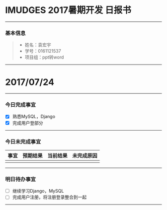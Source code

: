 # IMUDGES 2017暑期开发 日报书
-------


### 基本信息
> * 姓名：袁宏宇
> * 学号：0161121537
> * 项目组：ppt转word

-------


# 2017/07/24

-------

### 今日完成事宜
- [x]  熟悉MySQL，Django
- [x]  完成用户登部分

-----
### 今日未完成事宜


| 事宜     |预期结果| 当前结果  | 未完成原因   | 
| --------   | -----:  | -----:  | :----:  |
|    |   |   |   |


------
### 明日待办事宜
- [ ] 继续学习Django，MySQL
- [ ] 完成用户注册，将注册登录整合到一起
-------


